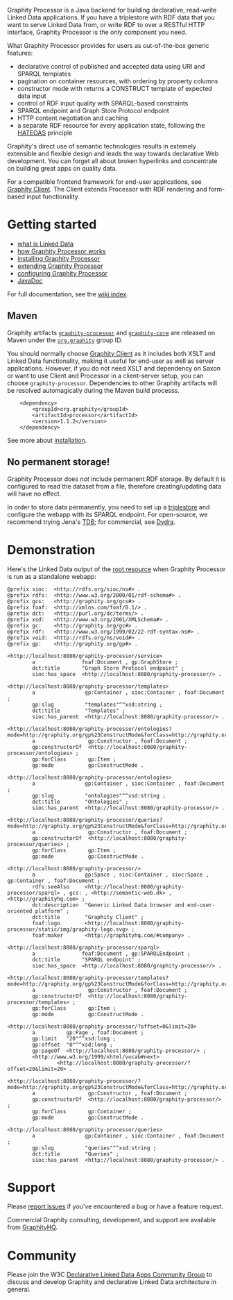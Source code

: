 Graphity Processor is a Java backend for building declarative, read-write Linked Data applications. If you have a triplestore with RDF data that you want to serve Linked Data from, or write RDF to over a RESTful HTTP interface, Graphity Processor is the only component you need.

What Graphity Processor provides for users as out-of-the-box generic features:
* declarative control of published and accepted data using URI and SPARQL templates
* pagination on container resources, with ordering by property columns
* constructor mode with returns a CONSTRUCT template of expected data input
* control of RDF input quality with SPARQL-based constraints
* SPARQL endpoint and Graph Store Protocol endpoint
* HTTP content negotiation and caching
* a separate RDF resource for every application state, following the [HATEOAS](http://en.wikipedia.org/wiki/HATEOAS) principle

Graphity's direct use of semantic technologies results in extemely extensible and flexible design and leads the way towards declarative Web development. You can forget all about broken hyperlinks and concentrate on building great apps on quality data.

For a compatible frontend framework for end-user applications, see [Graphity Client](../graphity-client). The Client extends Processor with RDF rendering and form-based input functionality.

Getting started
===============

* [what is Linked Data](../../wiki/What-is-Linked-Data)
* [how Graphity Processor works](../../wiki/How-Graphity-works)
* [installing Graphity Processor](../../wiki/Installation)
* [extending Graphity Processor](../../wiki/Extending-Graphity)
* [configuring Graphity Processor](../../wiki/Configuration)
* [JavaDoc](http://graphity.github.io/graphity-processor/apidocs)

For full documentation, see the [wiki index](../../wiki).

Maven
-----

Graphity artifacts [`graphity-processor`](http://search.maven.org/#browse%7C2124019457) and [`graphity-core`](http://search.maven.org/#browse%7C57568460) are
released on Maven under the [`org.graphity`](http://search.maven.org/#browse%7C1400901156) group ID.

You should normally choose [Graphity Client](../graphity-client) as it includes both XSLT and Linked Data functionality, making it useful for end-user as
well as server applications. However, if you do not need XSLT and dependency on Saxon or want to use Client and Processor in a client-server setup, you
can choose `graphity-processor`. Dependencies to other Graphity artifacts will be resolved automagically during the Maven build processs. 

        <dependency>
            <groupId>org.graphity</groupId>
            <artifactId>processor</artifactId>
            <version>1.1.2</version>
        </dependency>        

See more about [installation](../../wiki/Installation).

No permanent storage!
---------------------

Graphity Processor does *not* include permanent RDF storage. By default it is configured to read the dataset from a file, therefore creating/updating data will have no effect.

In order to store data permanently, you need to set up a [triplestore](http://en.wikipedia.org/wiki/Triplestore) and configure the webapp with its SPARQL endpoint.
For open-source, we recommend trying Jena's [TDB](http://jena.apache.org/documentation/tdb/); for commercial, see [Dydra](http://dydra.com).

Demonstration
=============

Here's the Linked Data output of the [root resource](wiki/Data-hierarchy) when Graphity Processor is run as a standalone webapp:

```
@prefix sioc:  <http://rdfs.org/sioc/ns#> .
@prefix rdfs:  <http://www.w3.org/2000/01/rdf-schema#> .
@prefix gcs:   <http://graphity.org/gcs#> .
@prefix foaf:  <http://xmlns.com/foaf/0.1/> .
@prefix dct:   <http://purl.org/dc/terms/> .
@prefix xsd:   <http://www.w3.org/2001/XMLSchema#> .
@prefix gc:    <http://graphity.org/gc#> .
@prefix rdf:   <http://www.w3.org/1999/02/22-rdf-syntax-ns#> .
@prefix void:  <http://rdfs.org/ns/void#> .
@prefix gp:    <http://graphity.org/gp#> .

<http://localhost:8080/graphity-processor/service>
        a               foaf:Document , gp:GraphStore ;
        dct:title       "Graph Store Protocol endpoint" ;
        sioc:has_space  <http://localhost:8080/graphity-processor/> .

<http://localhost:8080/graphity-processor/templates>
        a                gp:Container , sioc:Container , foaf:Document ;
        gp:slug          "templates"^^xsd:string ;
        dct:title        "Templates" ;
        sioc:has_parent  <http://localhost:8080/graphity-processor/> .

<http://localhost:8080/graphity-processor/ontologies?mode=http://graphity.org/gp%23ConstructMode&forClass=http://graphity.org/gp%23Item>
        a                 gp:Constructor , foaf:Document ;
        gp:constructorOf  <http://localhost:8080/graphity-processor/ontologies> ;
        gp:forClass       gp:Item ;
        gp:mode           gp:ConstructMode .

<http://localhost:8080/graphity-processor/ontologies>
        a                gp:Container , sioc:Container , foaf:Document ;
        gp:slug          "ontologies"^^xsd:string ;
        dct:title        "Ontologies" ;
        sioc:has_parent  <http://localhost:8080/graphity-processor/> .

<http://localhost:8080/graphity-processor/queries?mode=http://graphity.org/gp%23ConstructMode&forClass=http://graphity.org/gp%23Item>
        a                 gp:Constructor , foaf:Document ;
        gp:constructorOf  <http://localhost:8080/graphity-processor/queries> ;
        gp:forClass       gp:Item ;
        gp:mode           gp:ConstructMode .

<http://localhost:8080/graphity-processor/>
        a                gp:Space , sioc:Container , sioc:Space , gp:Container , foaf:Document ;
        rdfs:seeAlso     <http://localhost:8080/graphity-processor/sparql> , gcs: , <http://semantic-web.dk> , <http://graphityhq.com> ;
        dct:description  "Generic Linked Data browser and end-user-oriented platform" ;
        dct:title        "Graphity Client" ;
        foaf:logo        <http://localhost:8080/graphity-processor/static/img/graphity-logo.svg> ;
        foaf:maker       <http://graphityhq.com/#company> .

<http://localhost:8080/graphity-processor/sparql>
        a               foaf:Document , gp:SPARQLEndpoint ;
        dct:title       "SPARQL endpoint" ;
        sioc:has_space  <http://localhost:8080/graphity-processor/> .

<http://localhost:8080/graphity-processor/templates?mode=http://graphity.org/gp%23ConstructMode&forClass=http://graphity.org/gp%23Item>
        a                 gp:Constructor , foaf:Document ;
        gp:constructorOf  <http://localhost:8080/graphity-processor/templates> ;
        gp:forClass       gp:Item ;
        gp:mode           gp:ConstructMode .

<http://localhost:8080/graphity-processor/?offset=0&limit=20>
        a          gp:Page , foaf:Document ;
        gp:limit   "20"^^xsd:long ;
        gp:offset  "0"^^xsd:long ;
        gp:pageOf  <http://localhost:8080/graphity-processor/> ;
        <http://www.w3.org/1999/xhtml/vocab#next>
                <http://localhost:8080/graphity-processor/?offset=20&limit=20> .

<http://localhost:8080/graphity-processor/?mode=http://graphity.org/gp%23ConstructMode&forClass=http://graphity.org/gp%23Container>
        a                 gp:Constructor , foaf:Document ;
        gp:constructorOf  <http://localhost:8080/graphity-processor/> ;
        gp:forClass       gp:Container ;
        gp:mode           gp:ConstructMode .

<http://localhost:8080/graphity-processor/queries>
        a                gp:Container , sioc:Container , foaf:Document ;
        gp:slug          "queries"^^xsd:string ;
        dct:title        "Queries" ;
        sioc:has_parent  <http://localhost:8080/graphity-processor/> .
```

Support
=======

Please [report issues](../../issues) if you've encountered a bug or have a feature request.

Commercial Graphity consulting, development, and support are available from [GraphityHQ](http://graphityhq.com).

Community
=========

Please join the W3C [Declarative Linked Data Apps Community Group](http://www.w3.org/community/declarative-apps/) to discuss
and develop Graphity and declarative Linked Data architecture in general.
